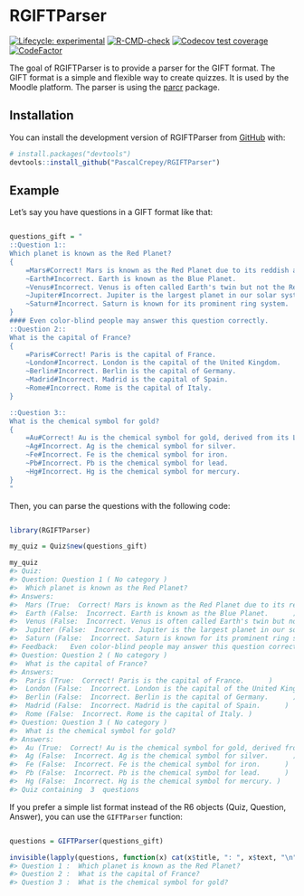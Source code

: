 
<!-- README.md is generated from README.Rmd. Please edit that file -->

# RGIFTParser

<!-- badges: start -->

[![Lifecycle:
experimental](https://img.shields.io/badge/lifecycle-experimental-orange.svg)](https://lifecycle.r-lib.org/articles/stages.html#experimental)
[![R-CMD-check](https://github.com/PascalCrepey/RGIFTParser/actions/workflows/R-CMD-check.yaml/badge.svg)](https://github.com/PascalCrepey/RGIFTParser/actions/workflows/R-CMD-check.yaml)
[![Codecov test
coverage](https://codecov.io/gh/PascalCrepey/RGIFTParser/branch/main/graph/badge.svg)](https://app.codecov.io/gh/PascalCrepey/RGIFTParser?branch=main)
[![CodeFactor](https://www.codefactor.io/repository/github/pascalcrepey/rgiftparser/badge/main)](https://www.codefactor.io/repository/github/pascalcrepey/rgiftparser/overview/main)
<!-- badges: end -->

The goal of RGIFTParser is to provide a parser for the GIFT format. The
GIFT format is a simple and flexible way to create quizzes. It is used
by the Moodle platform. The parser is using the
[parcr](https://github.com/SystemsBioinformatics/parcr) package.

## Installation

You can install the development version of RGIFTParser from
[GitHub](https://github.com/) with:

``` r
# install.packages("devtools")
devtools::install_github("PascalCrepey/RGIFTParser")
```

## Example

Let’s say you have questions in a GIFT format like that:

``` r

questions_gift = "
::Question 1::
Which planet is known as the Red Planet?
{
    =Mars#Correct! Mars is known as the Red Planet due to its reddish appearance.
    ~Earth#Incorrect. Earth is known as the Blue Planet.
    ~Venus#Incorrect. Venus is often called Earth's twin but not the Red Planet.
    ~Jupiter#Incorrect. Jupiter is the largest planet in our solar system.
    ~Saturn#Incorrect. Saturn is known for its prominent ring system.
}
#### Even color-blind people may answer this question correctly.
::Question 2::
What is the capital of France?
{
    =Paris#Correct! Paris is the capital of France.
    ~London#Incorrect. London is the capital of the United Kingdom.
    ~Berlin#Incorrect. Berlin is the capital of Germany.
    ~Madrid#Incorrect. Madrid is the capital of Spain.
    ~Rome#Incorrect. Rome is the capital of Italy.
}

::Question 3::
What is the chemical symbol for gold?
{
    =Au#Correct! Au is the chemical symbol for gold, derived from its Latin name 'Aurum'.
    ~Ag#Incorrect. Ag is the chemical symbol for silver.
    ~Fe#Incorrect. Fe is the chemical symbol for iron.
    ~Pb#Incorrect. Pb is the chemical symbol for lead.
    ~Hg#Incorrect. Hg is the chemical symbol for mercury.
}
"
```

Then, you can parse the questions with the following code:

``` r

library(RGIFTParser)

my_quiz = Quiz$new(questions_gift)

my_quiz
#> Quiz: 
#> Question: Question 1 ( No category )
#>  Which planet is known as the Red Planet? 
#> Answers: 
#>  Mars (True:  Correct! Mars is known as the Red Planet due to its reddish appearance.      )
#>  Earth (False:  Incorrect. Earth is known as the Blue Planet.      )
#>  Venus (False:  Incorrect. Venus is often called Earth's twin but not the Red Planet.      )
#>  Jupiter (False:  Incorrect. Jupiter is the largest planet in our solar system.      )
#>  Saturn (False:  Incorrect. Saturn is known for its prominent ring system. )
#> Feedback:   Even color-blind people may answer this question correctly. 
#> Question: Question 2 ( No category )
#>  What is the capital of France? 
#> Answers: 
#>  Paris (True:  Correct! Paris is the capital of France.      )
#>  London (False:  Incorrect. London is the capital of the United Kingdom.      )
#>  Berlin (False:  Incorrect. Berlin is the capital of Germany.      )
#>  Madrid (False:  Incorrect. Madrid is the capital of Spain.      )
#>  Rome (False:  Incorrect. Rome is the capital of Italy. )
#> Question: Question 3 ( No category )
#>  What is the chemical symbol for gold? 
#> Answers: 
#>  Au (True:  Correct! Au is the chemical symbol for gold, derived from its Latin name 'Aurum'.      )
#>  Ag (False:  Incorrect. Ag is the chemical symbol for silver.      )
#>  Fe (False:  Incorrect. Fe is the chemical symbol for iron.      )
#>  Pb (False:  Incorrect. Pb is the chemical symbol for lead.      )
#>  Hg (False:  Incorrect. Hg is the chemical symbol for mercury. )
#> Quiz containing  3  questions
```

If you prefer a simple list format instead of the R6 objects (Quiz,
Question, Answer), you can use the `GIFTParser` function:

``` r

questions = GIFTParser(questions_gift)

invisible(lapply(questions, function(x) cat(x$title, ": ", x$text, "\n")))
#> Question 1 :  Which planet is known as the Red Planet? 
#> Question 2 :  What is the capital of France? 
#> Question 3 :  What is the chemical symbol for gold?
```
